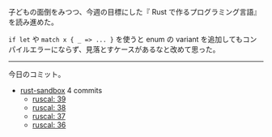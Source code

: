 子どもの面倒をみつつ、今週の目標にした『 Rust で作るプログラミング言語』を読み進めた。

`if let` や `match x { _ => ... }` を使うと enum の variant を追加してもコンパイルエラーにならず、見落とすケースがあるなと改めて思った。

---

今日のコミット。

- [rust-sandbox](https://github.com/bouzuya/rust-sandbox) 4 commits
  - [ruscal: 39](https://github.com/bouzuya/rust-sandbox/commit/60d3e2cf4ededf6fbfd0b9fd5a3d6fd192424447)
  - [ruscal: 38](https://github.com/bouzuya/rust-sandbox/commit/1404178778898231caa1d0fe004b7d0caaf0d003)
  - [ruscal: 37](https://github.com/bouzuya/rust-sandbox/commit/0a9a3aace38a1002d50daed4e67ab8104d5337ce)
  - [ruscal: 36](https://github.com/bouzuya/rust-sandbox/commit/0f90c0de13e285914b7fb5ab31471a9e3d546224)

